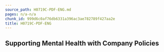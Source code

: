 ```yaml
---
source_path: H0719C-PDF-ENG.md
pages: n/a-n/a
chunk_id: 999d6c0af76db6331a396ac3ae782789f427aa2e
title: H0719C-PDF-ENG
---
```

## Supporting Mental Health with Company Policies
